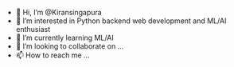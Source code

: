 - 👋 Hi, I’m @Kiransingapura
- 👀 I’m interested in Python backend web development and ML/AI enthusiast
- 🌱 I’m currently learning ML/AI
- 💞️ I’m looking to collaborate on ...
- 📫 How to reach me ...

<!---
Kiransingapura/Kiransingapura is a ✨ special ✨ repository because its `README.md` (this file) appears on your GitHub profile.
You can click the Preview link to take a look at your changes.
--->
